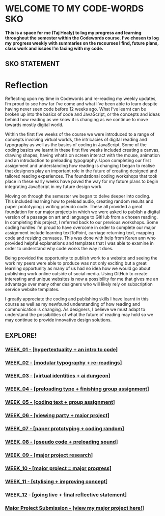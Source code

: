 
# WELCOME TO MY CODE-WORDS SKO

**This is a space for me (Taj Healy) to log my progress and learning throughout the semester within the Codewords course. I’ve chosen to log my progress weekly with summaries on the recourses I find, future plans, class work and issues I’m facing with my code.**

## SKO STATEMENT

# Reflection

Reflecting upon my time in Codewords and re-reading my weekly updates, I’m proud to see how far I’ve come and what I’ve been able to learn despite having never seen code before 12 weeks ago. What I’ve learnt can be broken up into the basics of code and JavaScript, or the concepts and ideas behind how reading as we know it is changing as we continue to move towards mostly digital world.

Within the first five weeks of the course we were introduced to a range of concepts involving virtual worlds, the intricacies of digital reading and typography as well as the basics of coding in JavaScript. Some of the coding basics we learnt in these first five weeks included creating a canvas, drawing shapes, having what’s on screen interact with the mouse, animation and an introduction to preloading typography. Upon completing our first assignment and understanding how reading is changing I began to realise that designers play an important role in the future of creating designed and tailored reading experiences. The foundational coding workshops that took place in these early weeks have paved the way for my future plans to begin integrating JavaScript in my future design work.

Moving on through the semester we began to delve deeper into coding. This included learning how to preload audio, creating random results and paper prototyping / writing pseudo code. These all provided a great foundation for our major projects in which we were asked to publish a digital version of a passage on art and language to GitHub from a chosen reading. In completing this project, I referred back to our previous workshops.  Some coding hurdles I’m proud to have overcome in order to complete our major assignment include learning textToPoint, carriage returning text, mapping code and resizing canvases. This was done with help from Karen ann who provided helpful explanations and templates that I was able to examine in order to understand why code works the way it does.

Being provided the opportunity to publish work to a website and seeing the work my peers were able to produce was not only exciting but a great learning opportunity as many of us had no idea how we would go about publishing work online outside of social media. Using GitHub to create interesting and unique websites is now a possibility for me that gives me an advantage over many other designers who will likely rely on subscription service website templates.

I greatly appreciate the coding and publishing skills I have learnt in this course as well as my newfound understanding of how reading and communication is changing. As designers, I believe we must adapt to understand the possibilities of what the future of reading may hold so we may continue to provide innovative design solutions.

## EXPLORE!
### <a href="week_01">WEEK_01 - [hypertextuality + an intro to code]</a>
### <a href="week_02">WEEK_02 - [modular typography + re-readings]</a>
### <a href="week_03">WEEK_03 - [virtual identities + ai dungeon]</a>
### <a href="week_04">WEEK_04 - [preloading type + finishing group assignment]</a>
### <a href="week_05">WEEK_05 - [coding text + group assignment]</a>
### <a href="week_06">WEEK_06 - [viewing party + major project]</a>
### <a href="week_07">WEEK_07 - [paper prototyping + coding random]</a>
### <a href="week_08">WEEK_08 - [pseudo code + preloading sound]</a>
### <a href="week_09">WEEK_09 - [major project research]</a>
### <a href="week_10">WEEK_10 - [major project = major progress]</a>
### <a href="week_11">WEEK_11 - [stylising + improving concept]</a>
### <a href="week_12">WEEK_12 - [going live + final reflective statement]</a>
### <a href="MajorProject">Major Project Submission - [view my major project here!]</a>
